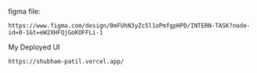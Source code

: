 figma file:

```
https://www.figma.com/design/0mFUhN3yZc5l1oPmfgpHPD/INTERN-TASK?node-id=0-1&t=eW2XHFQjGoKOFFLi-1
```

My Deployed UI

```
https://shubham-patil.vercel.app/
```
